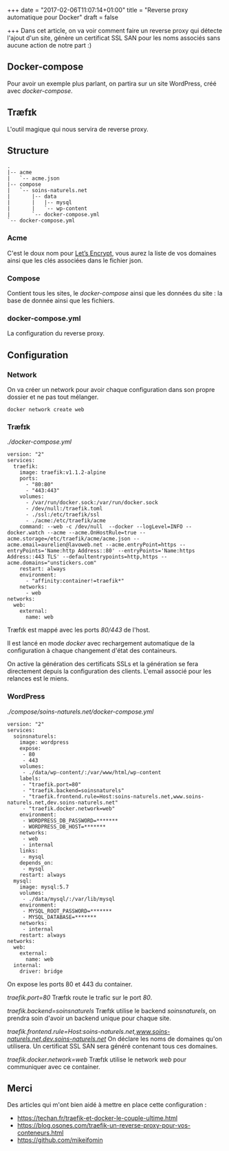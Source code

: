 +++
date = "2017-02-06T11:07:14+01:00"
title = "Reverse proxy automatique pour Docker"
draft = false

+++
Dans cet article, on va voir comment faire un reverse proxy qui détecte l'ajout d'un site,
génère un certificat SSL SAN pour les noms associés sans aucune action de notre part :)

## Docker-compose
Pour avoir un exemple plus parlant, on partira sur un site WordPress, créé avec *docker-compose*.

## Træfɪk
L'outil magique qui nous servira de reverse proxy.

## Structure 
````
.
|-- acme
|   `-- acme.json
|-- compose
|   `-- soins-naturels.net
|       |-- data
|       |   |-- mysql
|       |   `-- wp-content
|       `-- docker-compose.yml
`-- docker-compose.yml
````

### Acme
C'est le doux nom pour [Let’s Encrypt](https://letsencrypt.org/), vous aurez la liste de vos domaines ainsi que les clés associées dans le fichier json.
 
### Compose
Contient tous les sites, le _docker-compose_ ainsi que les données du site : la base de donnée ainsi que les fichiers.

### docker-compose.yml
La configuration du reverse proxy.

## Configuration

### Network
On va créer un network pour avoir chaque configuration dans son propre dossier et ne pas tout mélanger.
````
docker network create web
````

### Træfɪk
_./docker-compose.yml_
````
version: "2"
services:
  traefik:
    image: traefik:v1.1.2-alpine
    ports:
      - "80:80"
      - "443:443"
    volumes:
      - /var/run/docker.sock:/var/run/docker.sock
      - /dev/null:/traefik.toml
      - ./ssl:/etc/traefik/ssl
      - ./acme:/etc/traefik/acme
    command: --web -c /dev/null  --docker --logLevel=INFO --docker.watch --acme --acme.OnHostRule=true --acme.storage=/etc/traefik/acme/acme.json --acme.email=aurelien@lavoweb.net --acme.entryPoint=https --entryPoints='Name:http Address::80' --entryPoints='Name:https Address::443 TLS' --defaultentrypoints=http,https --acme.domains="unstickers.com"
    restart: always
    environment:
      - "affinity:container!=traefik*"
    networks:
      - web
networks:
  web:
    external:
      name: web
````
Træfɪk est mappé avec les ports _80/443_ de l'host.

Il est lancé en mode _docker_ avec rechargement automatique de la configuration à chaque changement d'état des containeurs.

On active la génération des certificats SSLs et la génération se fera directement depuis la configuration des clients.
L'email associé pour les relances est le miens.

### WordPress
_./compose/soins-naturels.net/docker-compose.yml_
````
version: "2"
services:
  soinsnaturels:
    image: wordpress
    expose: 
     - 80
     - 443
    volumes:
     - ./data/wp-content/:/var/www/html/wp-content
    labels:
     - "traefik.port=80"
     - "traefik.backend=soinsnaturels"
     - "traefik.frontend.rule=Host:soins-naturels.net,www.soins-naturels.net,dev.soins-naturels.net"
     - "traefik.docker.network=web"
    environment:
     - WORDPRESS_DB_PASSWORD=*******
     - WORDPRESS_DB_HOST=*******
    networks:
     - web
     - internal
    links:
     - mysql
    depends_on:
     - mysql
    restart: always
  mysql:
    image: mysql:5.7
    volumes:
     - ./data/mysql/:/var/lib/mysql
    environment:
     - MYSQL_ROOT_PASSWORD=*******
     - MYSQL_DATABASE=*******
    networks:
     - internal
    restart: always
networks:
  web:
    external:
      name: web
  internal:
    driver: bridge
````

On expose les ports 80 et 443 du container.

*traefik.port=80*
Træfɪk route le trafic sur le port _80_.

*traefik.backend=soinsnaturels*
Træfɪk utilise le backend _soinsnaturels_, on prendra soin d'avoir un backend unique pour chaque site.

*traefik.frontend.rule=Host:soins-naturels.net,www.soins-naturels.net,dev.soins-naturels.net*
On déclare les noms de domaines qu'on utilisera. Un certificat SSL SAN sera généré contenant tous ces domaines.

*traefik.docker.network=web*
Træfɪk utilise le network _web_ pour communiquer avec ce container.

## Merci
Des articles qui m'ont bien aidé à mettre en place cette configuration :

- https://techan.fr/traefik-et-docker-le-couple-ultime.html
- https://blog.osones.com/traefik-un-reverse-proxy-pour-vos-conteneurs.html
- https://github.com/mikeifomin